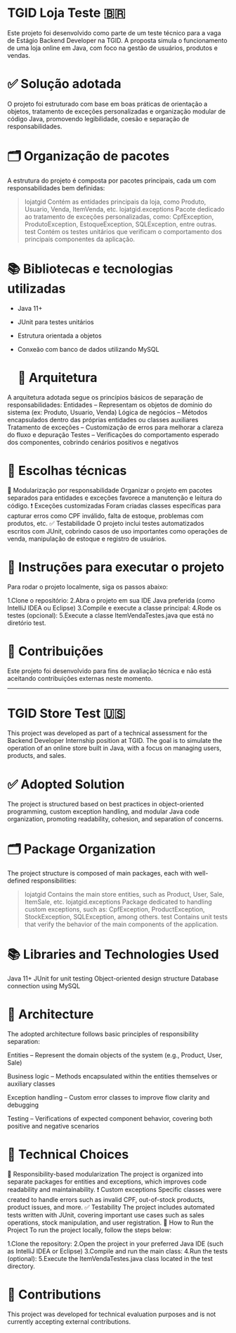 # TGID Loja Teste  🇧🇷
Este projeto foi desenvolvido como parte de um teste técnico para a vaga de Estágio Backend Developer na TGID. A proposta simula o funcionamento de uma loja online em Java, com foco na gestão de usuários, produtos e vendas.

# ✅ Solução adotada
O projeto foi estruturado com base em boas práticas de orientação a objetos, tratamento de exceções personalizadas e organização modular de código Java, promovendo legibilidade, coesão e separação de responsabilidades.

# 🗂 Organização de pacotes
A estrutura do projeto é composta por pacotes principais, cada um com responsabilidades bem definidas:
> lojatgid
Contém as entidades principais da loja, como Produto, Usuario, Venda, ItemVenda, etc.
> lojatgid.exceptions
Pacote dedicado ao tratamento de exceções personalizadas, como:
> CpfException, ProdutoException, EstoqueException, SQLException, entre outras.
> test
Contém os testes unitários que verificam o comportamento dos principais componentes da aplicação.

# 📚 Bibliotecas e tecnologias utilizadas
- Java 11+
- JUnit para testes unitários
- Estrutura orientada a objetos
- Conxeão com banco de dados utilizando MySQL


  #  🧱 Arquitetura
A arquitetura adotada segue os princípios básicos de separação de responsabilidades:
Entidades – Representam os objetos de domínio do sistema (ex: Produto, Usuario, Venda)
Lógica de negócios – Métodos encapsulados dentro das próprias entidades ou classes auxiliares
Tratamento de exceções – Customização de erros para melhorar a clareza do fluxo e depuração
Testes – Verificações do comportamento esperado dos componentes, cobrindo cenários positivos e negativos

# 🔧 Escolhas técnicas
🧭 Modularização por responsabilidade
Organizar o projeto em pacotes separados para entidades e exceções favorece a manutenção e leitura do código.
❗ Exceções customizadas
Foram criadas classes específicas para capturar erros como CPF inválido, falta de estoque, problemas com produtos, etc.
✅ Testabilidade
O projeto inclui testes automatizados escritos com JUnit, cobrindo casos de uso importantes como operações de venda, manipulação de estoque e registro de usuários.

# 🚀 Instruções para executar o projeto
Para rodar o projeto localmente, siga os passos abaixo:

1.Clone o repositório:
2.Abra o projeto em sua IDE Java preferida (como IntelliJ IDEA ou Eclipse)
3.Compile e execute a classe principal:
4.Rode os testes (opcional):
5.Execute a classe ItemVendaTestes.java que está no diretório test.

# 🤝 Contribuições
Este projeto foi desenvolvido para fins de avaliação técnica e não está aceitando contribuições externas neste momento.

------------------------------

# TGID Store Test 🇺🇸
This project was developed as part of a technical assessment for the Backend Developer Internship position at TGID. The goal is to simulate the operation of an online store built in Java, with a focus on managing users, products, and sales.

# ✅ Adopted Solution
The project is structured based on best practices in object-oriented programming, custom exception handling, and modular Java code organization, promoting readability, cohesion, and separation of concerns.

# 🗂 Package Organization
The project structure is composed of main packages, each with well-defined responsibilities:
> lojatgid
Contains the main store entities, such as Product, User, Sale, ItemSale, etc.
> lojatgid.exceptions
Package dedicated to handling custom exceptions, such as:
> CpfException, ProductException, StockException, SQLException, among others.
> test
Contains unit tests that verify the behavior of the main components of the application.

# 📚 Libraries and Technologies Used
Java 11+
JUnit for unit testing
Object-oriented design structure
Database connection using MySQL

#  🧱 Architecture
The adopted architecture follows basic principles of responsibility separation:

Entities – Represent the domain objects of the system (e.g., Product, User, Sale)

Business logic – Methods encapsulated within the entities themselves or auxiliary classes

Exception handling – Custom error classes to improve flow clarity and debugging

Testing – Verifications of expected component behavior, covering both positive and negative scenarios

# 🔧 Technical Choices
🧭 Responsibility-based modularization
The project is organized into separate packages for entities and exceptions, which improves code readability and maintainability.
❗ Custom exceptions
Specific classes were created to handle errors such as invalid CPF, out-of-stock products, product issues, and more.
✅ Testability
The project includes automated tests written with JUnit, covering important use cases such as sales operations, stock manipulation, and user registration.
🚀 How to Run the Project
To run the project locally, follow the steps below:

1.Clone the repository:
2.Open the project in your preferred Java IDE (such as IntelliJ IDEA or Eclipse)
3.Compile and run the main class:
4.Run the tests (optional):
5.Execute the ItemVendaTestes.java class located in the test directory.

# 🤝 Contributions
This project was developed for technical evaluation purposes and is not currently accepting external contributions.
